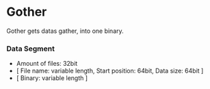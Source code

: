 # Gother

Gother gets datas gather, into one binary.

### Data Segment  
- Amount of files: 32bit
- [ File name: variable length, Start position: 64bit, Data size: 64bit ]
- [ Binary: variable length ]
